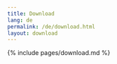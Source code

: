 ```yaml
---
title: Download
lang: de
permalink: /de/download.html
layout: download
---
```


{% include pages/download.md %}
